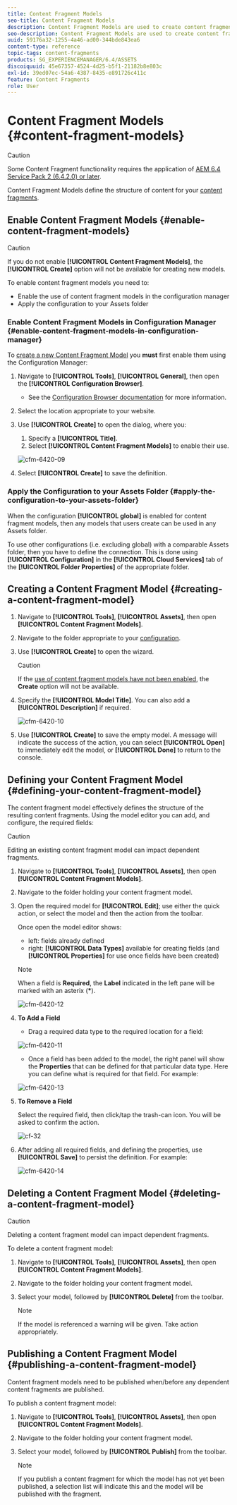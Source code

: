 ```yaml
---
title: Content Fragment Models
seo-title: Content Fragment Models
description: Content Fragment Models are used to create content fragments with structured content.
seo-description: Content Fragment Models are used to create content fragments with structured content.
uuid: 59176a32-1255-4a46-ad00-344bde843ea6
content-type: reference
topic-tags: content-fragments
products: SG_EXPERIENCEMANAGER/6.4/ASSETS
discoiquuid: 45e67357-4524-4d25-b5f1-21182b8e803c
exl-id: 39ed07ec-54a6-4387-8435-e891726c411c
feature: Content Fragments
role: User
---
```

# Content Fragment Models {#content-fragment-models}

>[!CAUTION]
>
>Some Content Fragment functionality requires the application of [AEM 6.4 Service Pack 2 (6.4.2.0) or later](../release-notes/sp-release-notes.md).

Content Fragment Models define the structure of content for your [content fragments](content-fragments.md).

## Enable Content Fragment Models {#enable-content-fragment-models}

>[!CAUTION]
>
>If you do not enable **[!UICONTROL Content Fragment Models]**, the **[!UICONTROL Create]** option will not be available for creating new models.

To enable content fragment models you need to:

* Enable the use of content fragment models in the configuration manager
* Apply the configuration to your Assets folder

### Enable Content Fragment Models in Configuration Manager {#enable-content-fragment-models-in-configuration-manager}

To [create a new Content Fragment Model](#creating-a-content-fragment-model) you **must** first enable them using the Configuration Manager:

1. Navigate to **[!UICONTROL Tools]**, **[!UICONTROL General]**, then open the **[!UICONTROL Configuration Browser]**.
   * See the [Configuration Browser documentation](/help/sites-administering/configurations.md) for more information.
1. Select the location appropriate to your website.
1. Use **[!UICONTROL Create]** to open the dialog, where you:

    1. Specify a **[!UICONTROL Title]**. 
    1. Select **[!UICONTROL Content Fragment Models]** to enable their use.

   ![cfm-6420-09](assets/cfm-6420-09.png)

1. Select **[!UICONTROL Create]** to save the definition.

### Apply the Configuration to your Assets Folder {#apply-the-configuration-to-your-assets-folder}

When the configuration **[!UICONTROL global]** is enabled for content fragment models, then any models that users create can be used in any Assets folder.

To use other configurations (i.e. excluding global) with a comparable Assets folder, then you have to define the connection. This is done using **[!UICONTROL Configuration]** in the **[!UICONTROL Cloud Services]** tab of the **[!UICONTROL Folder Properties]** of the appropriate folder.

## Creating a Content Fragment Model {#creating-a-content-fragment-model}

1. Navigate to **[!UICONTROL Tools]**, **[!UICONTROL Assets]**, then open **[!UICONTROL Content Fragment Models]**.
1. Navigate to the folder appropriate to your [configuration](#enable-content-fragment-models).
1. Use **[!UICONTROL Create]** to open the wizard.

   >[!CAUTION]
   >
   >If the [use of content fragment models have not been enabled](#enable-content-fragment-models), the **Create** option will not be available.

1. Specify the **[!UICONTROL Model Title]**. You can also add a **[!UICONTROL Description]** if required.

   ![cfm-6420-10](assets/cfm-6420-10.png)

1. Use **[!UICONTROL Create]** to save the empty model. A message will indicate the success of the action, you can select **[!UICONTROL Open]** to immediately edit the model, or **[!UICONTROL Done]** to return to the console.

## Defining your Content Fragment Model {#defining-your-content-fragment-model}

The content fragment model effectively defines the structure of the resulting content fragments. Using the model editor you can add, and configure, the required fields:

>[!CAUTION]
>
>Editing an existing content fragment model can impact dependent fragments.

1. Navigate to **[!UICONTROL Tools]**, **[!UICONTROL Assets]**, then open **[!UICONTROL Content Fragment Models]**.  

1. Navigate to the folder holding your content fragment model.
1. Open the required model for **[!UICONTROL Edit]**; use either the quick action, or select the model and then the action from the toolbar.

   Once open the model editor shows:

    * left: fields already defined
    * right: **[!UICONTROL Data Types]** available for creating fields (and **[!UICONTROL Properties]** for use once fields have been created)

   >[!NOTE]
   >
   >When a field is **Required**, the **Label** indicated in the left pane will be marked with an asterix (**&ast;**).

   ![cfm-6420-12](assets/cfm-6420-12.png)

1. **To Add a Field**

    * Drag a required data type to the required location for a field:

   ![cfm-6420-11](assets/cfm-6420-11.png)

    * Once a field has been added to the model, the right panel will show the **Properties** that can be defined for that particular data type. Here you can define what is required for that field. For example:

   ![cfm-6420-13](assets/cfm-6420-13.png)

1. **To Remove a Field**

   Select the required field, then click/tap the trash-can icon. You will be asked to confirm the action.

   ![cf-32](assets/cf-32.png)

1. After adding all required fields, and defining the properties, use **[!UICONTROL Save]** to persist the definition. For example:

   ![cfm-6420-14](assets/cfm-6420-14.png)

## Deleting a Content Fragment Model {#deleting-a-content-fragment-model}

>[!CAUTION]
>
>Deleting a content fragment model can impact dependent fragments.

To delete a content fragment model:

1. Navigate to **[!UICONTROL Tools]**, **[!UICONTROL Assets]**, then open **[!UICONTROL Content Fragment Models]**.  

1. Navigate to the folder holding your content fragment model.
1. Select your model, followed by **[!UICONTROL Delete]** from the toolbar.

   >[!NOTE]
   >
   >If the model is referenced a warning will be given. Take action appropriately.

## Publishing a Content Fragment Model {#publishing-a-content-fragment-model}

Content fragment models need to be published when/before any dependent content fragments are published.

To publish a content fragment model:

1. Navigate to **[!UICONTROL Tools]**, **[!UICONTROL Assets]**, then open **[!UICONTROL Content Fragment Models]**.  

1. Navigate to the folder holding your content fragment model.
1. Select your model, followed by **[!UICONTROL Publish]** from the toolbar.

   >[!NOTE]
   >
   >If you publish a content fragment for which the model has not yet been published, a selection list will indicate this and the model will be published with the fragment.
